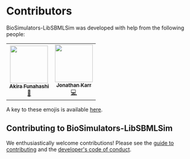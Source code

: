 # Contributors

BioSimulators-LibSBMLSim was developed with help from the following people:

<!-- ALL-CONTRIBUTORS-LIST:START - Do not remove or modify this section -->
<!-- prettier-ignore-start -->
<!-- markdownlint-disable -->
<table>
  <tr>
    <td align="center"><a href="https://fun.bio.keio.ac.jp/"><img src="https://avatars.githubusercontent.com/u/1589676?v=4?s=100" width="100px;" alt=""/><br /><sub><b>Akira Funahashi</b></sub></a><br /><a href="#tool-funasoul" title="Tools">🔧</a></td>
    <td align="center"><a href="https://www.karrlab.org"><img src="https://avatars.githubusercontent.com/u/2848297?v=4?s=100" width="100px;" alt=""/><br /><sub><b>Jonathan Karr</b></sub></a><br /><a href="https://github.com/biosimulators/Biosimulators_LibSBMLSim/commits?author=jonrkarr" title="Code">💻</a></td>
  </tr>
</table>

<!-- markdownlint-restore -->
<!-- prettier-ignore-end -->

<!-- ALL-CONTRIBUTORS-LIST:END -->

A key to these emojis is available [here](https://allcontributors.org/docs/en/emoji-key).

## Contributing to BioSimulators-LibSBMLSim
We enthusiastically welcome contributions! Please see the [guide to contributing](CONTRIBUTING.md) and the [developer's code of conduct](CODE_OF_CONDUCT.md). 
